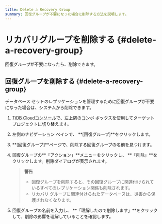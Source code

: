 ```yaml
---
title: Delete a Recovery Group
summary: 回復グループが不要になった場合に削除する方法を説明します。
---
```


# リカバリグループを削除する {#delete-a-recovery-group}

回復グループが不要になったら、削除できます。

## 回復グループを削除する {#delete-a-recovery-group}

データベース セットのレプリケーションを管理するために回復グループが不要になった場合は、システムから削除できます。

1.  [TiDB Cloudコンソール](https://tidbcloud.com/)で、左上隅のコンボ ボックスを使用してターゲット プロジェクトに切り替えます。

2.  左側のナビゲーション ペインで、 **[回復グループ]**をクリックします。

3.  **[回復グループ]**ページで、削除する回復グループの名前を見つけます。

4.  回復グループの**「アクション」**メニューをクリックし、 **「削除」**をクリックします。削除ダイアログが表示されます。

    > **警告**
    >
    > -   回復グループを削除すると、その回復グループに関連付けられているすべてのレプリケーション関係も削除されます。
    > -   リカバリ グループに関連付けられたデータベースは、災害から保護されなくなります。

5.  回復グループの名前を入力し、 **「理解したので削除します」**をクリックして、削除の影響を理解していることを確認します。
